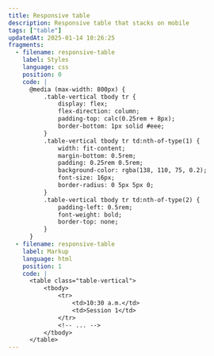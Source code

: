 ```yaml
---
title: Responsive table
description: Responsive table that stacks on mobile
tags: ["table"]
updatedAt: 2025-01-14 10:26:25
fragments:
  - filename: responsive-table
    label: Styles
    language: css
    position: 0
    code: |
      @media (max-width: 800px) {
          .table-vertical tbody tr {
              display: flex;
              flex-direction: column;
              padding-top: calc(0.25rem + 8px);
              border-bottom: 1px solid #eee;
          }
          .table-vertical tbody tr td:nth-of-type(1) {
              width: fit-content;
              margin-bottom: 0.5rem;
              padding: 0.25rem 0.5rem;
              background-color: rgba(138, 110, 75, 0.2);
              font-size: 16px;
              border-radius: 0 5px 5px 0;
          }
          .table-vertical tbody tr td:nth-of-type(2) {
              padding-left: 0.5rem;
              font-weight: bold;
              border-top: none;
          }
      }
  - filename: responsive-table
    label: Markup
    language: html
    position: 1
    code: |
      <table class="table-vertical">
          <tbody>
              <tr>
                  <td>10:30 a.m.</td>
                  <td>Session 1</td>
              </tr>
              <!-- ... -->
          </tbody>
      </table>
---
```

